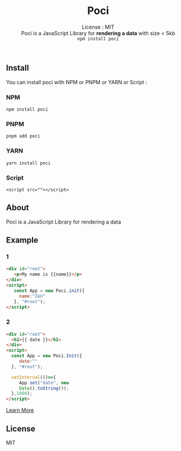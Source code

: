 <div align="center">

# Poci
License : MIT  
Poci is a JavaScript Library for **rendering a data** with size < 5kb    
```npm install poci```

</div><br/>

## Install
You can install poci with NPM or PNPM or YARN or Script :   
### NPM
```npm install poci```   

### PNPM
```pnpm add poci```   

### YARN
```yarn install poci```   

### Script
```<script src=""></script>```
</div>

## About
Poci is a JavaScript Library for rendering a data  

## Example
### 1
```html
<div id="root">
   <p>My name is {{name}}</p>
</div>
<script>
   const App = new Poci.init({
     name:"Zen"
   }, "#root");
</script>
```  

### 2
```html
<div id="root">
  <h1>{{ date }}</h1>
</div>
<script>
  const App = new Poci.Init({
     date:""
  }, "#root");

  setInterval(()=>{
     App.set("date", new
     Date().toString());
  },1000);
</script>
```
[Learn More](poci.netfliy.app/docs)
## License
MIT
